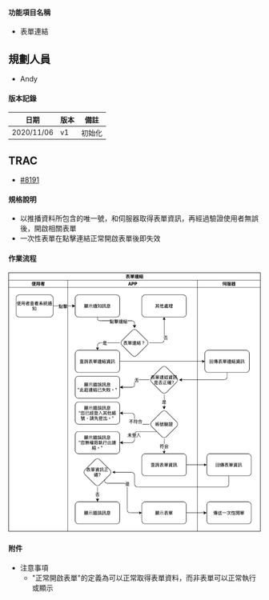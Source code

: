 #### <div id="notification_form_link">功能項目名稱</div>
  * 表單連結

## <div id="user">規劃人員</div>
  * Andy

#### <div id="version">版本記錄</div>
  |日期|版本|備註|
  |---|---|---|
  |2020/11/06|v1|初始化|

## <div id="trac">TRAC</div>
  * [#8191](http://trac.uneec.com/trac/neco/ticket/8191)

#### <div id="specification">規格說明</div>
  * 以推播資料所包含的唯一號，和伺服器取得表單資訊，再經過驗證使用者無誤後，開啟相關表單
  * 一次性表單在點擊連結正常開啟表單後即失效

#### <div id="workflow">作業流程</div>

  ![Notification form link](./image/workflow_formlink.png)

#### <div id="attachment">附件</div>
  * 注意事項
    * "正常開啟表單"的定義為可以正常取得表單資料，而非表單可以正常執行或顯示
